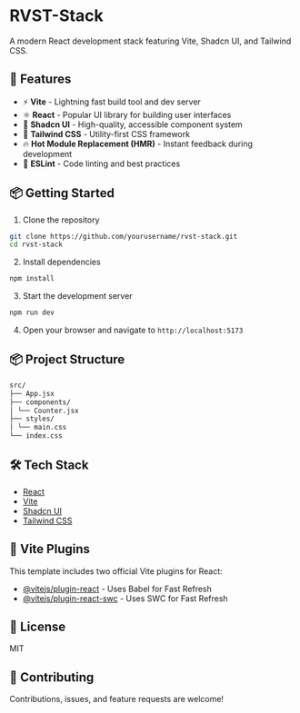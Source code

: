 # RVST-Stack

A modern React development stack featuring Vite, Shadcn UI, and Tailwind CSS.

## 🚀 Features

- ⚡️ **Vite** - Lightning fast build tool and dev server
- ⚛️ **React** - Popular UI library for building user interfaces
- 🎨 **Shadcn UI** - High-quality, accessible component system
- 🌊 **Tailwind CSS** - Utility-first CSS framework
- 🔥 **Hot Module Replacement (HMR)** - Instant feedback during development
- 🧰 **ESLint** - Code linting and best practices

## 📦 Getting Started

1. Clone the repository

```bash
git clone https://github.com/yourusername/rvst-stack.git
cd rvst-stack
```

2. Install dependencies

```bash
npm install
```

3. Start the development server

```bash
npm run dev
```

4. Open your browser and navigate to `http://localhost:5173`

## 📦 Project Structure

```bash
src/
├── App.jsx
├── components/
│ └── Counter.jsx
├── styles/
│ └── main.css
└── index.css
```

## 🛠️ Tech Stack

- [React](https://reactjs.org/)
- [Vite](https://vitejs.dev/)
- [Shadcn UI](https://ui.shadcn.com/)
- [Tailwind CSS](https://tailwindcss.com/)

## 🔌 Vite Plugins

This template includes two official Vite plugins for React:

- [@vitejs/plugin-react](https://github.com/vitejs/vite-plugin-react/blob/main/packages/plugin-react/README.md) - Uses Babel for Fast Refresh
- [@vitejs/plugin-react-swc](https://github.com/vitejs/vite-plugin-react-swc) - Uses SWC for Fast Refresh

## 📝 License

MIT

## 🤝 Contributing

Contributions, issues, and feature requests are welcome!
